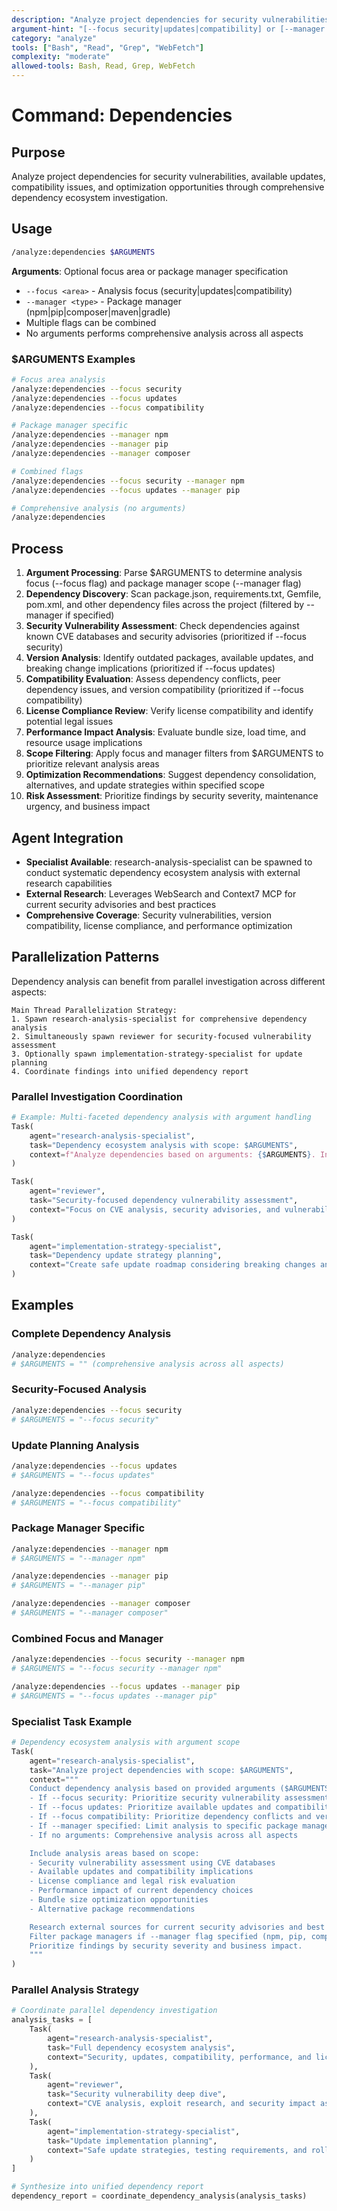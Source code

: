```yaml
---
description: "Analyze project dependencies for security vulnerabilities, updates, and optimization opportunities"
argument-hint: "[--focus security|updates|compatibility] or [--manager npm|pip|composer]"
category: "analyze"
tools: ["Bash", "Read", "Grep", "WebFetch"]
complexity: "moderate"
allowed-tools: Bash, Read, Grep, WebFetch
---
```


# Command: Dependencies

## Purpose

Analyze project dependencies for security vulnerabilities, available updates, compatibility issues, and optimization opportunities through
comprehensive dependency ecosystem investigation.

## Usage

```bash
/analyze:dependencies $ARGUMENTS
```

**Arguments**: Optional focus area or package manager specification

- `--focus <area>` - Analysis focus (security|updates|compatibility)
- `--manager <type>` - Package manager (npm|pip|composer|maven|gradle)
- Multiple flags can be combined
- No arguments performs comprehensive analysis across all aspects

### $ARGUMENTS Examples

```bash
# Focus area analysis
/analyze:dependencies --focus security
/analyze:dependencies --focus updates
/analyze:dependencies --focus compatibility

# Package manager specific
/analyze:dependencies --manager npm
/analyze:dependencies --manager pip
/analyze:dependencies --manager composer

# Combined flags
/analyze:dependencies --focus security --manager npm
/analyze:dependencies --focus updates --manager pip

# Comprehensive analysis (no arguments)
/analyze:dependencies
```

## Process

1. **Argument Processing**: Parse $ARGUMENTS to determine analysis focus (--focus flag) and package manager scope (--manager flag)
2. **Dependency Discovery**: Scan package.json, requirements.txt, Gemfile, pom.xml, and other dependency files across the project (filtered
   by --manager if specified)
3. **Security Vulnerability Assessment**: Check dependencies against known CVE databases and security advisories (prioritized if --focus security)
4. **Version Analysis**: Identify outdated packages, available updates, and breaking change implications (prioritized if --focus updates)
5. **Compatibility Evaluation**: Assess dependency conflicts, peer dependency issues, and version compatibility (prioritized if --focus compatibility)
6. **License Compliance Review**: Verify license compatibility and identify potential legal issues
7. **Performance Impact Analysis**: Evaluate bundle size, load time, and resource usage implications
8. **Scope Filtering**: Apply focus and manager filters from $ARGUMENTS to prioritize relevant analysis areas
9. **Optimization Recommendations**: Suggest dependency consolidation, alternatives, and update strategies within specified scope
10. **Risk Assessment**: Prioritize findings by security severity, maintenance urgency, and business impact

## Agent Integration

- **Specialist Available**: research-analysis-specialist can be spawned to conduct systematic dependency ecosystem analysis with external research capabilities
- **External Research**: Leverages WebSearch and Context7 MCP for current security advisories and best practices
- **Comprehensive Coverage**: Security vulnerabilities, version compatibility, license compliance, and performance optimization

## Parallelization Patterns

Dependency analysis can benefit from parallel investigation across different aspects:

```text
Main Thread Parallelization Strategy:
1. Spawn research-analysis-specialist for comprehensive dependency analysis
2. Simultaneously spawn reviewer for security-focused vulnerability assessment
3. Optionally spawn implementation-strategy-specialist for update planning
4. Coordinate findings into unified dependency report
```

### Parallel Investigation Coordination

```python
# Example: Multi-faceted dependency analysis with argument handling
Task(
    agent="research-analysis-specialist",
    task="Dependency ecosystem analysis with scope: $ARGUMENTS",
    context=f"Analyze dependencies based on arguments: {$ARGUMENTS}. Include security, updates, compatibility, and optimization opportunities within specified scope"
)

Task(
    agent="reviewer",
    task="Security-focused dependency vulnerability assessment",
    context="Focus on CVE analysis, security advisories, and vulnerability impact assessment"
)

Task(
    agent="implementation-strategy-specialist",
    task="Dependency update strategy planning",
    context="Create safe update roadmap considering breaking changes and testing requirements"
)
```

## Examples

### Complete Dependency Analysis

```bash
/analyze:dependencies
# $ARGUMENTS = "" (comprehensive analysis across all aspects)
```

### Security-Focused Analysis

```bash
/analyze:dependencies --focus security
# $ARGUMENTS = "--focus security"
```

### Update Planning Analysis

```bash
/analyze:dependencies --focus updates
# $ARGUMENTS = "--focus updates"

/analyze:dependencies --focus compatibility
# $ARGUMENTS = "--focus compatibility"
```

### Package Manager Specific

```bash
/analyze:dependencies --manager npm
# $ARGUMENTS = "--manager npm"

/analyze:dependencies --manager pip
# $ARGUMENTS = "--manager pip"

/analyze:dependencies --manager composer
# $ARGUMENTS = "--manager composer"
```

### Combined Focus and Manager

```bash
/analyze:dependencies --focus security --manager npm
# $ARGUMENTS = "--focus security --manager npm"

/analyze:dependencies --focus updates --manager pip
# $ARGUMENTS = "--focus updates --manager pip"
```

### Specialist Task Example

```python
# Dependency ecosystem analysis with argument scope
Task(
    agent="research-analysis-specialist",
    task="Analyze project dependencies with scope: $ARGUMENTS",
    context="""
    Conduct dependency analysis based on provided arguments ($ARGUMENTS):
    - If --focus security: Prioritize security vulnerability assessment using CVE databases
    - If --focus updates: Prioritize available updates and compatibility implications
    - If --focus compatibility: Prioritize dependency conflicts and version compatibility
    - If --manager specified: Limit analysis to specific package manager ecosystem
    - If no arguments: Comprehensive analysis across all aspects

    Include analysis areas based on scope:
    - Security vulnerability assessment using CVE databases
    - Available updates and compatibility implications
    - License compliance and legal risk evaluation
    - Performance impact of current dependency choices
    - Bundle size optimization opportunities
    - Alternative package recommendations

    Research external sources for current security advisories and best practices.
    Filter package managers if --manager flag specified (npm, pip, composer, maven, gradle).
    Prioritize findings by security severity and business impact.
    """
)
```

### Parallel Analysis Strategy

```python
# Coordinate parallel dependency investigation
analysis_tasks = [
    Task(
        agent="research-analysis-specialist",
        task="Full dependency ecosystem analysis",
        context="Security, updates, compatibility, performance, and license analysis"
    ),
    Task(
        agent="reviewer",
        task="Security vulnerability deep dive",
        context="CVE analysis, exploit research, and security impact assessment"
    ),
    Task(
        agent="implementation-strategy-specialist",
        task="Update implementation planning",
        context="Safe update strategies, testing requirements, and rollback plans"
    )
]

# Synthesize into unified dependency report
dependency_report = coordinate_dependency_analysis(analysis_tasks)
```
